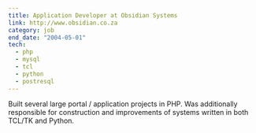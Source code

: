 ```yaml
---
title: Application Developer at Obsidian Systems
link: http://www.obsidian.co.za
category: job
end_date: "2004-05-01"
tech: 
  - php
  - mysql
  - tcl
  - python
  - postresql
---
```

Built several large portal / application projects in PHP.
Was additionally responsible for construction and improvements of systems written in both TCL/TK and Python.
